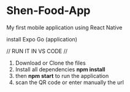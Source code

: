 # Shen-Food-App 

My first mobile application using React Native      

install Expo Go (application) 

// RUN IT IN VS CODE //

1. Download or Clone the files
2. Install all dependencies
   **npm install**
3. then
   **npm start**
   to run the application
4. scan the QR code or enter manually the url
